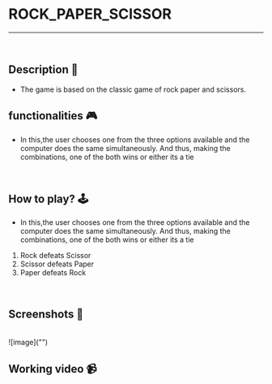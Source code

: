 # **ROCK_PAPER_SCISSOR** 

---

<br>

## **Description 📃**
<!-- add your game description here  -->
- The game is based on the classic game of rock paper and scissors.

## **functionalities 🎮**
<!-- add functionalities over here -->
- In this,the user chooses one from the three options available and the computer does the same simultaneously. And thus, making the combinations, one of the both wins or either its a tie
<br>

## **How to play? 🕹️**
<!-- add the steps how to play games -->
- In this,the user chooses one from the three options available and the computer does the same simultaneously. And thus, making the combinations, one of the both wins or either its a tie
1. Rock defeats Scissor
2. Scissor defeats Paper
3. Paper defeats Rock

<br>

## **Screenshots 📸**

<br>
<!-- add your screenshots like this -->
<!-- ![image](url) -->
![image]("")
<br>

## **Working video 📹**
<!-- add your working video over here -->
